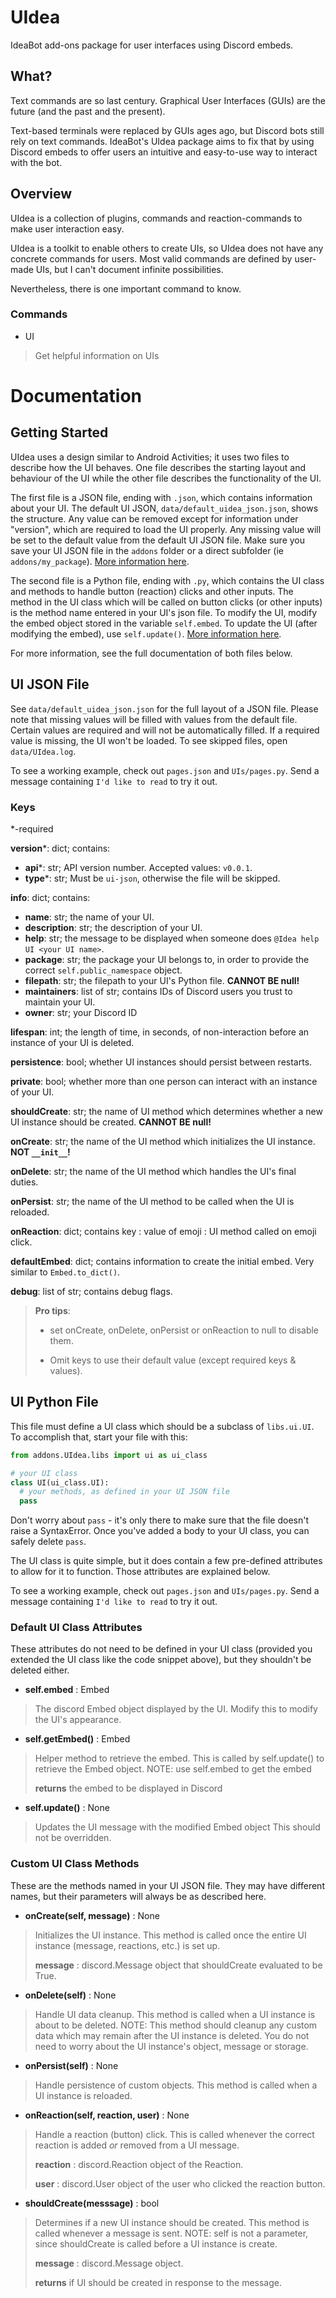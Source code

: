# UIdea #
IdeaBot add-ons package for user interfaces using Discord embeds.

## What? ##
Text commands are so last century.
Graphical User Interfaces (GUIs) are the future (and the past and the present).

Text-based terminals were replaced by GUIs ages ago, but Discord bots still rely on text commands.
IdeaBot's UIdea package aims to fix that by using Discord embeds to offer users an intuitive and easy-to-use way to interact with the bot.

## Overview ##
UIdea is a collection of plugins, commands and reaction-commands to make user interaction easy.

UIdea is a toolkit to enable others to create UIs, so UIdea does not have any concrete commands for users. Most valid commands are defined by user-made UIs, but I can't document infinite possibilities.

Nevertheless, there is one important command to know.

### Commands ###
* UI
> Get helpful information on UIs

# Documentation #

## Getting Started ##
UIdea uses a design similar to Android Activities; it uses two files to describe how the UI behaves.
One file describes the starting layout and behaviour of the UI while the other file describes the functionality of the UI.

The first file is a JSON file, ending with `.json`, which contains information about your UI. The default UI JSON, `data/default_uidea_json.json`, shows the structure.
Any value can be removed except for information under "version", which are required to load the UI properly.
Any missing value will be set to the default value from the default UI JSON file. Make sure you save your UI JSON file in the `addons` folder or a direct subfolder (ie `addons/my_package`). [More information here](https://github.com/IdeaBot/UIdea/tree/master#ui-json-file).

The second file is a Python file, ending with `.py`, which contains the UI class and methods to handle button (reaction) clicks and other inputs.
The method in the UI class which will be called on button clicks (or other inputs) is the method name entered in your UI's json file.
To modify the UI, modify the embed object stored in the variable `self.embed`.
To update the UI (after modifying the embed), use `self.update()`.
[More information here](https://github.com/IdeaBot/UIdea/tree/master#ui-python-file).

For more information, see the full documentation of both files below.

## UI JSON File ##
See `data/default_uidea_json.json` for the full layout of a JSON file.
Please note that missing values will be filled with values from the default file.
Certain values are required and will not be automatically filled.
If a required value is missing, the UI won't be loaded.
To see skipped files, open `data/UIdea.log`.

To see a working example, check out `pages.json` and `UIs/pages.py`. Send a message containing `I'd like to read` to try it out.

### Keys ###
*-required

**version***: dict; contains:
* **api***: str; API version number. Accepted values: `v0.0.1`.
* **type***: str; Must be `ui-json`, otherwise the file will be skipped.

**info**: dict; contains:
* **name**: str; the name of your UI.
* **description**: str; the description of your UI.
* **help**: str; the message to be displayed when someone does `@Idea help UI <your UI name>`.
* **package**: str; the package your UI belongs to, in order to provide the correct `self.public_namespace` object.
* **filepath**: str; the filepath to your UI's Python file. **CANNOT BE null!**
* **maintainers**: list of str; contains IDs of Discord users you trust to maintain your UI.
* **owner**: str; your Discord ID

**lifespan**: int; the length of time, in seconds, of non-interaction before an instance of your UI is deleted.

**persistence**: bool; whether UI instances should persist between restarts.

**private**: bool; whether more than one person can interact with an instance of your UI.

**shouldCreate**: str; the name of UI method which determines whether a new UI instance should be created. **CANNOT BE null!**

**onCreate**: str; the name of the UI method which initializes the UI instance. **NOT `__init__`!**

**onDelete**: str; the name of the UI method which handles the UI's final duties.

**onPersist**: str; the name of the UI method to be called when the UI is reloaded.

**onReaction**: dict; contains key : value of emoji : UI method called on emoji click.

**defaultEmbed**: dict; contains information to create the initial embed. Very similar to `Embed.to_dict()`.

**debug**: list of str; contains debug flags.

> **__Pro tips__**:
>
> * set onCreate, onDelete, onPersist or onReaction to null to disable them.
>
> * Omit keys to use their default value (except required keys & values).

## UI Python File ##
This file must define a UI class which should be a subclass of `libs.ui.UI`.
To accomplish that, start your file with this:
```Python
from addons.UIdea.libs import ui as ui_class

# your UI class
class UI(ui_class.UI):
  # your methods, as defined in your UI JSON file
  pass
```
Don't worry about `pass` - it's only there to make sure that the file doesn't raise a SyntaxError. Once you've added a body to your UI class, you can safely delete `pass`.

The UI class is quite simple, but it does contain a few pre-defined attributes to allow for it to function. Those attributes are explained below.

To see a working example, check out `pages.json` and `UIs/pages.py`. Send a message containing `I'd like to read` to try it out.

### Default UI Class Attributes ###
These attributes do not need to be defined in your UI class (provided you extended the UI class like the code snippet above), but they shouldn't be deleted either.

* **self.embed** : Embed
> The discord Embed object displayed by the UI.
> Modify this to modify the UI's appearance.

* **self.getEmbed()** : Embed
> Helper method to retrieve the embed.
> This is called by self.update() to retrieve the Embed object.
> NOTE: use self.embed to get the embed
>
> **returns** the embed to be displayed in Discord

* **self.update()** : None
> Updates the UI message with the modified Embed object
> This should not be overridden.

### Custom UI Class Methods ###
These are the methods named in your UI JSON file. They may have different names, but their parameters will always be as described here.

* **onCreate(self, message)** : None
> Initializes the UI instance.
> This method is called once the entire UI instance (message, reactions, etc.) is set up.
>
> **message** : discord.Message object that shouldCreate evaluated to be True.

* **onDelete(self)** : None
> Handle UI data cleanup.
> This method is called when a UI instance is about to be deleted.
> NOTE: This method should cleanup any custom data which may remain after the UI instance is deleted.
> You do not need to worry about the UI instance's object, message or storage.

* **onPersist(self)** : None
> Handle persistence of custom objects.
> This method is called when a UI instance is reloaded.

* **onReaction(self, reaction, user)** : None
> Handle a reaction (button) click.
> This is called whenever the correct reaction is added *or* removed from a UI message.
>
> **reaction** : discord.Reaction object of the Reaction.
>
> **user** : discord.User object of the user who clicked the reaction button.

* **shouldCreate(messsage)** : bool
> Determines if a new UI instance should be created.
> This method is called whenever a message is sent.
> NOTE: self is not a parameter, since shouldCreate is called before a UI instance is create.
>
> **message** : discord.Message object.
>
> **returns** if UI should be created in response to the message.

